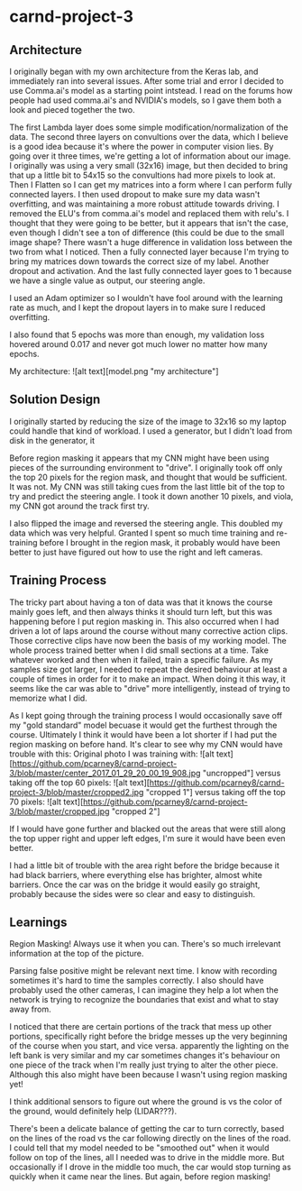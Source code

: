 # carnd-project-3

## Architecture
I originally began with my own architecture from the Keras lab, and immediately ran into several issues. After some trial and error I decided to use Comma.ai's model as a starting point intstead. I read on the forums how people had used comma.ai's and NVIDIA's models, so I gave them both a look and pieced together the two. 

The first Lambda layer does some simple modification/normalization of the data.
The second three layers on convultions over the data, which I believe is a good idea because it's where the power in computer vision lies. By going over it three times, we're getting a lot of information about our image. I originally was using a very small (32x16) image, but then decided to bring that up a little bit to 54x15 so the convultions had more pixels to look at.
Then I Flatten so I can get my matrices into a form where I can perform fully connected layers.
I then used dropout to make sure my data wasn't overfitting, and was maintaining a more robust attitude towards driving.
I removed the ELU's from comma.ai's model and replaced them with relu's. I thought that they were going to be better, but it appears that isn't the case, even though I didn't see a ton of difference (this could be due to the small image shape? There wasn't a huge difference in validation loss between the two from what I noticed. 
Then a fully connected layer because I'm trying to bring my matrices down towards the correct size of my label.
Another dropout and activation.
And the last fully connected layer goes to 1 because we have a single value as output, our steering angle.

I used an Adam optimizer so I wouldn't have fool around with the learning rate as much, and I kept the dropout layers in to make sure I reduced overfitting.

I also found that 5 epochs was more than enough, my validation loss hovered around 0.017 and never got much lower no matter how many epochs.

My architecture: 
![alt text][model.png "my architecture"]

## Solution Design
I originally started by reducing the size of the image to 32x16 so my laptop could handle that kind of workload. I used a generator, but I didn't load from disk in the generator, it 

Before region masking it appears that my CNN might have been using pieces of the surrounding environment to "drive". I originally took off only the top 20 pixels for the region mask, and thought that would be sufficient. It was not. My CNN was still taking cues from the last little bit of the top to try and predict the steering angle. I took it down another 10 pixels, and viola, my CNN got around the track first try.

I also flipped the image and reversed the steering angle. This doubled my data which was very helpful. Granted I spent so much time training and re-training before I brought in the region mask, it probably would have been better to just have figured out how to use the right and left cameras.

## Training Process
The tricky part about having a ton of data was that it knows the course mainly goes left, and then always thinks it should turn left, but this was happening before I put region masking in. This also occurred when I had driven a lot of laps around the course without many corrective action clips. Those corrective clips have now been the basis of my working model. The whole process trained better when I did small sections at a time. Take whatever worked and then when it failed, train a specific failure. As my samples size got larger, I needed to repeat the desired behaviour at least a couple of times in order for it to make an impact. When doing it this way, it seems like the car was able to "drive" more intelligently, instead of trying to memorize what I did.

As I kept going through the training process I would occasionally save off my "gold standard" model becuase it would get the furthest through the course. Ultimately I think it would have been a lot shorter if I had put the region masking on before hand. It's clear to see why my CNN would have trouble with this: 
Original photo I was training with: 
![alt text][https://github.com/pcarney8/carnd-project-3/blob/master/center_2017_01_29_20_00_19_908.jpg "uncropped"]
versus taking off the top 60 pixels:
![alt text][https://github.com/pcarney8/carnd-project-3/blob/master/cropped2.jpg "cropped 1"]
versus taking off the top 70 pixels:
![alt text][https://github.com/pcarney8/carnd-project-3/blob/master/cropped.jpg "cropped 2"]

If I would have gone further and blacked out the areas that were still along the top upper right and upper left edges, I'm sure it would have been even better.

I had a little bit of trouble with the area right before the bridge because it had black barriers, where everything else has brighter, almost white barriers. Once the car was on the bridge it would easily go straight, probably because the sides were so clear and easy to distinguish.

## Learnings
Region Masking! Always use it when you can. There's so much irrelevant information at the top of the picture.

Parsing false positive might be relevant next time. I know with recording sometimes it's hard to time the samples correctly. I also should have probably used the other cameras, I can imagine they help a lot when the network is trying to recognize the boundaries that exist and what to stay away from.

I noticed that there are certain portions of the track that mess up other portions, specifically right before the bridge messes up the very beginning of the course when you start, and vice versa. apparently the lighting on the left bank is very similar and my car sometimes changes it's behaviour on one piece of the track when I'm really just trying to alter the other piece. Although this also might have been because I wasn't using region masking yet!

I think additional sensors to figure out where the ground is vs the color of the ground, would definitely help (LIDAR???).

There's been a delicate balance of getting the car to turn correctly, based on the lines of the road vs the car following directly on the lines of the road. I could tell that my model needed to be "smoothed out" when it would follow on top of the lines, all I needed was to drive in the middle more. But occasionally if I drove in the middle too much, the car would stop turning as quickly when it came near the lines. But again, before region masking!